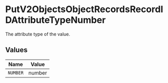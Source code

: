 # PutV2ObjectsObjectRecordsRecordIDAttributeTypeNumber

The attribute type of the value.


## Values

| Name     | Value    |
| -------- | -------- |
| `NUMBER` | number   |